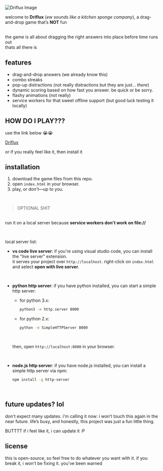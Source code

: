 ![Driflux Image](projFiles/driflux.ico)

welcome to **Driflux** (*ew sounds like a kitchen sponge company*), a drag-and-drop game that’s **NOT** fun

<br>the game is all about dragging the right answers into place before time runs out<br>thats all there is

## features

- drag-and-drop answers (we already know this)
- combo streaks
- pop-up distractions (not really distractions but they are just... *there*)
- dynamic scoring based on how fast you answer. be quick or be sorry.
- flashy animations (not really)
- service workers for that sweet offline support (but good luck testing it locally)

## HOW DO I PLAY???
use the link below 😭😭
<br>

[Driflux](https://scrabbleronix.github.io/Driflux/)
<br>

or if you really feel like it, then install it

## installation

1. download the game files from this repo.
2. open `index.html` in your browser.
3. play, or don't—up to you.

<br>

> OPTIONAL SHIT

<br>run it on a local server because **service workers don't work on file://**

<br>

local server list:
- **vs code live server**: if you're using visual studio code, you can install the "live server" extension.<br>it serves your project over `http://localhost`. right-click on `index.html` and select **open with live server**.

<br>

- **python http server**: if you have python installed, you can start a simple http server:
  - for python 3.x:
    ```bash
    python3 -m http.server 8000
    ```
  - for python 2.x:
    ```bash
    python -m SimpleHTTPServer 8000
    ```
  <br>

  then, open `http://localhost:8000` in your browser.

<br>

- **node.js http server**: if you have node.js installed, you can install a simple http server via npm:
  ```bash
  npm install -g http-server
<br>

## future updates? lol

don't expect many updates. i'm calling it now: i won’t touch this again in the near future. life’s busy, and honestly, this project was just a fun little thing.
<br>

BUTTTT if i feel like it, i can update it :P

## license

this is open-source, so feel free to do whatever you want with it. if you break it, i won't be fixing it. you've been warned
